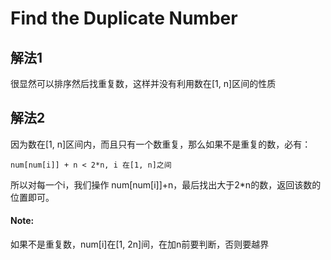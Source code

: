 # Find the Duplicate Number

## 解法1

很显然可以排序然后找重复数，这样并没有利用数在[1, n]区间的性质

## 解法2

因为数在[1, n]区间内，而且只有一个数重复，那么如果不是重复的数，必有：

```
num[num[i]] + n < 2*n, i 在[1, n]之间
```

所以对每一个i，我们操作 num[num[i]]+n，最后找出大于2*n的数，返回该数的位置即可。

#### Note:

如果不是重复数，num[i]在[1, 2n]间，在加n前要判断，否则要越界

